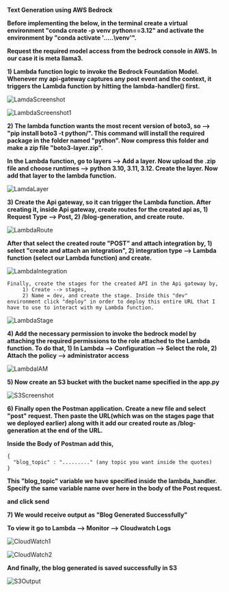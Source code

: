 **Text Generation using AWS Bedrock**

**Before implementing the below, in the terminal create a virtual environment "conda create -p venv python==3.12" and activate the environment by "conda activate '.....\venv'".**

**Request the required model access from the bedrock console in AWS. In our case it is meta llama3.**

**1) Lambda function logic to invoke the Bedrock Foundation Model. Whenever my api-gateway captures any post event and the context, it triggers the Lambda function by hitting the lambda-handler() first.**

![LamdaScreenshot](https://github.com/user-attachments/assets/4a289164-25b1-4f1d-aa0e-f94962463da4)

![LambdaScreenshot1](https://github.com/user-attachments/assets/680b695a-65fa-49a2-9b1e-ccc50e14b712)

**2) The lambda function wants the most recent version of boto3, so --> "pip install boto3 -t python/". This command will install the required package in the folder named "python". Now compress this folder and make a zip file "boto3-layer.zip".**
   
**In the Lambda function, go to layers --> Add a layer. Now upload the .zip file and choose runtimes  --> python 3.10, 3.11, 3.12. Create the layer. Now add that layer to the lambda function.**

![LamdaLayer](https://github.com/user-attachments/assets/0425fdad-d76e-4012-bdeb-1df7bd89d235)

**3) Create the Api gateway, so it can trigger the Lambda function. After creating it, inside Api gateway, create routes for the created api as,
         1) Request Type --> Post,
         2) /blog-generation, and create route.**

![LambdaRoute](https://github.com/user-attachments/assets/42c185a1-7c34-4008-8fd1-b6660d8a2583)


   **After that select the created route "POST" and attach integration by,
         1) select "create and attach an integration",
         2) integration type --> Lambda function (select our Lambda function) and create.**

![LambdaIntegration](https://github.com/user-attachments/assets/35c61691-35e2-42f9-9b65-b2a1beca7b41)

    Finally, create the stages for the created API in the Api gateway by,
         1) Create --> stages,
         2) Name = dev, and create the stage. Inside this "dev" environment click "deploy" in order to deploy this entire URL that I have to use to interact with my Lambda function.
         
![LambdaStage](https://github.com/user-attachments/assets/2a3f50e6-a942-42ed-89aa-1b88d0aa327a)


**4) Add the necessary permission to invoke the bedrock model by attaching the required permissions to the role attached to the Lambda function. To do that,
         1) In Lambda --> Configuration --> Select the role,
         2) Attach the policy --> administrator access**

![LambdaIAM](https://github.com/user-attachments/assets/c8681c1f-166b-4097-8730-23034a96ae84)


**5) Now create an S3 bucket with the bucket name specified in the app.py**

![S3Screenshot](https://github.com/user-attachments/assets/9c9f645d-b29a-4205-bfc6-05b5e25deea6)

**6) Finally open the Postman application. Create a new file and select "post" request. Then paste the URL(which was on the stages page that we deployed earlier) along with it add our created route as /blog-generation at the end of the URL.**

**Inside the Body of Postman add this,**

    {
      "blog_topic" : "........." (any topic you want inside the quotes)
    }

**This "blog_topic" variable we have specified inside the lambda_handler. Specify the same variable name over here in the body of the Post request.**

**and click send**

**7) We would receive output as "Blog Generated Successfully"**

**To view it go to Lambda --> Monitor --> Cloudwatch Logs**

![CloudWatch1](https://github.com/user-attachments/assets/c90a3377-1952-4aeb-badd-f675574dd4a5)

![CloudWatch2](https://github.com/user-attachments/assets/311674d8-1dca-4212-8ae0-915bdae5c61f)

**And finally, the blog generated is saved successfully in S3**

![S3Output](https://github.com/user-attachments/assets/72fc92e6-5fa2-4033-a518-0754e2fae9cf)

